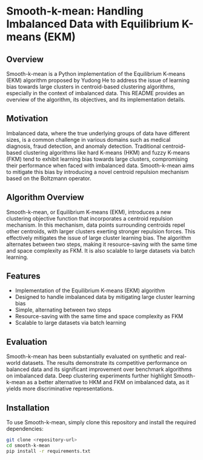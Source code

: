 # Smooth-k-mean: Handling Imbalanced Data with Equilibrium K-means (EKM)

## Overview

Smooth-k-mean is a Python implementation of the Equilibrium K-means (EKM) algorithm proposed by Yudong He to address the issue of learning bias towards large clusters in centroid-based clustering algorithms, especially in the context of imbalanced data. This README provides an overview of the algorithm, its objectives, and its implementation details.

## Motivation

Imbalanced data, where the true underlying groups of data have different sizes, is a common challenge in various domains such as medical diagnosis, fraud detection, and anomaly detection. Traditional centroid-based clustering algorithms like hard K-means (HKM) and fuzzy K-means (FKM) tend to exhibit learning bias towards large clusters, compromising their performance when faced with imbalanced data. Smooth-k-mean aims to mitigate this bias by introducing a novel centroid repulsion mechanism based on the Boltzmann operator.

## Algorithm Overview

Smooth-k-mean, or Equilibrium K-means (EKM), introduces a new clustering objective function that incorporates a centroid repulsion mechanism. In this mechanism, data points surrounding centroids repel other centroids, with larger clusters exerting stronger repulsion forces. This effectively mitigates the issue of large cluster learning bias. The algorithm alternates between two steps, making it resource-saving with the same time and space complexity as FKM. It is also scalable to large datasets via batch learning.

## Features

- Implementation of the Equilibrium K-means (EKM) algorithm
- Designed to handle imbalanced data by mitigating large cluster learning bias
- Simple, alternating between two steps
- Resource-saving with the same time and space complexity as FKM
- Scalable to large datasets via batch learning

## Evaluation

Smooth-k-mean has been substantially evaluated on synthetic and real-world datasets. The results demonstrate its competitive performance on balanced data and its significant improvement over benchmark algorithms on imbalanced data. Deep clustering experiments further highlight Smooth-k-mean as a better alternative to HKM and FKM on imbalanced data, as it yields more discriminative representations.

## Installation

To use Smooth-k-mean, simply clone this repository and install the required dependencies:

```bash
git clone <repository-url>
cd smooth-k-mean
pip install -r requirements.txt
